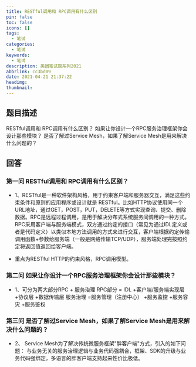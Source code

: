 ```yaml
---
title: RESTful调用和 RPC调用有什么区别
pin: false
toc: false
icons: []
tags:
  - 笔试
categories:
  - 笔试
keywords:
  - 笔试
description: 美团笔试题系列2021
abbrlink: cc3bd09
date: 2021-04-21 21:37:22
headimg:
thumbnail:
---
```


## 题目描述
RESTful调用和 RPC调用有什么区别？
如果让你设计一个RPC服务治理框架你会设计那些模块？
是否了解过Service Mesh，如果了解Service Mesh是用来解决什么问题的？

## 回答
### 第一问 RESTful调用和 RPC调用有什么区别？
- 1、RESTful是一种软件架构风格，用于约束客户端和服务器交互，满足这些约束条件和原则的应用程序或设计就是 RESTful。比如HTTP协议使用同一个URL地址，通过GET，POST，PUT，DELETE等方式实现查询、提交、删除数据。RPC是远程过程调用，是用于解决分布式系统服务间调用的一种方式。RPC采用客户端与服务端模式，双方通过约定的接口（常见为通过IDL定义或者是代码定义）以类似本地方法调用的方式来进行交互，客户端根据约定传输调用函数+参数给服务端（一般是网络传输TCP/UDP），服务端处理完按照约定将返回值返回给客户端。

- 重点为RESTful HTTP的约束风格，RPC调用模型。

### 第二问 如果让你设计一个RPC服务治理框架你会设计那些模块？

- 1、可分为两大部分RPC + 服务治理
RPC部分 = IDL  +客户端/服务端实现层  +协议层 +数据传输层
服务治理 =服务管理（注册中心） +服务监控 +服务容灾 +服务鉴权

### 第三问 是否了解过Service Mesh，如果了解Service Mesh是用来解决什么问题的？
- 2、 Service Mesh为了解决传统微服务框架"胖客户端"方式，引入的如下问题：
与业务无关的服务治理逻辑与业务代码强耦合，框架、SDK的升级与业务代码强绑定，多语言的胖客户端支持起来性价比极低。